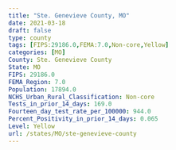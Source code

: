 ```yaml
---
title: "Ste. Genevieve County, MO"
date: 2021-03-18
draft: false
type: county
tags: [FIPS:29186.0,FEMA:7.0,Non-core,Yellow]
categories: [MO]
County: Ste. Genevieve County
State: MO
FIPS: 29186.0
FEMA_Region: 7.0
Population: 17894.0
NCHS_Urban_Rural_Classification: Non-core
Tests_in_prior_14_days: 169.0
Fourteen_day_test_rate_per_100000: 944.0
Percent_Positivity_in_prior_14_days: 0.065
Level: Yellow
url: /states/MO/ste-genevieve-county
---
```



